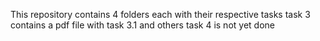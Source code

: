 This repository contains 4 folders each with their respective tasks
task 3 contains a pdf file with task 3.1 and others
task 4 is not yet done
